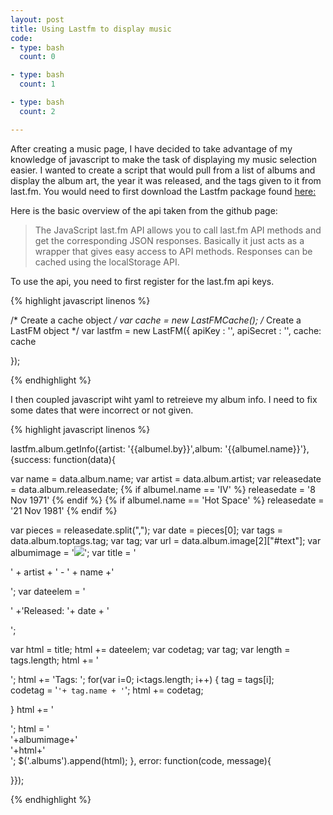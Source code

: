 ```yaml
---
layout: post
title: Using Lastfm to display music 
code:
- type: bash
  count: 0

- type: bash
  count: 1

- type: bash
  count: 2

---
```

After creating a music page, I have decided to take advantage of my knowledge of javascript to make the task of displaying my music selection easier. I wanted to create a script that would pull from a list of albums and display the album art, the year it was released, and the tags given to it from last.fm. You would need to first download the Lastfm package found <a href="https://github.com/fxb/javascript-last.fm-api
">here:</a>

Here is the basic overview of the api taken from the github page:
<blockquote>

The JavaScript last.fm API allows you to call last.fm API methods and get the corresponding JSON responses. Basically it just acts as a wrapper that gives easy access to API methods. Responses can be cached using the localStorage API.

</blockquote>

To use the api, you need to first register for the last.fm api keys.

{% highlight javascript linenos %}

/* Create a cache object */
var cache = new LastFMCache();
/* Create a LastFM object */
var lastfm = new LastFM({
  apiKey    : '',
  apiSecret : '',
  cache: cache

});

{% endhighlight %}

I then coupled javascript wiht yaml to retreieve my album info. I need to fix some dates that were incorrect or not given.

{% highlight javascript linenos %}

lastfm.album.getInfo({artist: '{{albumel.by}}',album: '{{albumel.name}}'}, {success: function(data){


var name = data.album.name;
var artist = data.album.artist;
var releasedate = data.album.releasedate;
{% if albumel.name == 'IV' %}
releasedate = '8 Nov 1971'
{% endif %}
 {% if albumel.name == 'Hot Space' %}
releasedate = '21 Nov 1981'
{% endif %}

var pieces = releasedate.split(",");
var date = pieces[0];
var tags = data.album.toptags.tag;
var tag;
var url = data.album.image[2]["#text"];
var albumimage = '<img src="'+url+'">';
var title = '<p>' + artist + ' - ' + name +'</p>';
var dateelem = '<p>' +'Released: '+ date + '</p>';

var html = title;
html += dateelem;
var codetag;
var tag;
var length = tags.length;
html += '<p>';
html += 'Tags: ';
for(var i=0; i<tags.length; i++)
{
   tag = tags[i];  
   codetag = '<code>'+ tag.name + '</code>';
   html += codetag;


}
html += '</p>';
html = '<div class="album"> <div class="albumimage">'+albumimage+'</div><div class="albumcontent">'+html+'</div></div>';
$('.albums').append(html);
}, error: function(code, message){
  
}});



{% endhighlight %}



